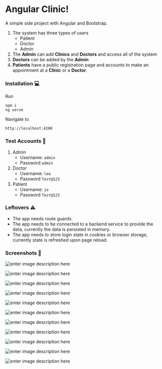 # Angular Clinic!

A simple side project with Angular and Bootstrap.
1. The system has three types of users
	- Patient
	- Doctor
	- Admin
2. The **Admin** can add **Clinics** and **Doctors** and access all of the system
3. **Doctors** can be added by the **Admin**
4. **Patients** have a public registration page and accounts to make an appointment at a **Clinic** or a **Doctor**.

### Installation 💻
Run
```
npm i
ng serve
```
Navigate to
```
http://localhost:4200
```
### Test Accounts 👤
1. Admin
	- Username: `admin`
	- Password `admin`
2. Doctor
 	- Username: `lee`
	- Password `Test@123`
3. Patient
 	- Username: `jo`
	- Password `Test@123`

### Leftovers ⚠️
- The app needs route guards.
- The app needs to be connected to a backend service to provide the data, currently the data is persisted in memory.
- The app needs to store login state in cookies or browser storage, currently state is refreshed upon page reload.

### Screenshots 📸
![enter image description here](https://i.imgur.com/oTys7LM.png)

![enter image description here](https://i.imgur.com/N5gBhat.png)

![enter image description here](https://i.imgur.com/DVjSVR6.png)

![enter image description here](https://i.imgur.com/O8DES3c.png)

![enter image description here](https://i.imgur.com/tg3QdDr.png)

![enter image description here](https://i.imgur.com/Ry2C0Wz.png)

![enter image description here](https://i.imgur.com/dkrrPle.png)

![enter image description here](https://i.imgur.com/qCIeppq.png)

![enter image description here](https://i.imgur.com/MZAuA3v.png)

![enter image description here](https://i.imgur.com/CfNYJxZ.png)

![enter image description here](https://i.imgur.com/xNiJjXD.png)